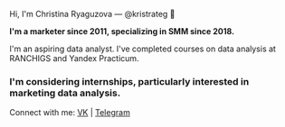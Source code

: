 Hi, I'm Christina Ryaguzova — @kristrateg 👋

**I'm a marketer since 2011, specializing in SMM since 2018.**

I'm an aspiring data analyst. I've completed courses on data analysis at RANCHIGS and Yandex Practicum.

### I'm considering internships, particularly interested in marketing data analysis.

Connect with me:
[VK](https://vk.com/kristrateg) | [Telegram](https://t.me/kristrateg)



<!---
kristrateg/kristrateg is a ✨ special ✨ repository because its `README.md` (this file) appears on your GitHub profile.
You can click the Preview link to take a look at your changes.
--->
